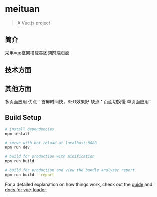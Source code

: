 # meituan

> A Vue.js project
## 简介
采用vue框架搭载美团网前端页面
## 技术方面
## 其他方面
多页面应用
	优点：首屏时间快，SEO效果好
	缺点：页面切换慢
单页面应用：






## Build Setup

``` bash
# install dependencies
npm install

# serve with hot reload at localhost:8080
npm run dev

# build for production with minification
npm run build

# build for production and view the bundle analyzer report
npm run build --report
```

For a detailed explanation on how things work, check out the [guide](http://vuejs-templates.github.io/webpack/) and [docs for vue-loader](http://vuejs.github.io/vue-loader).
